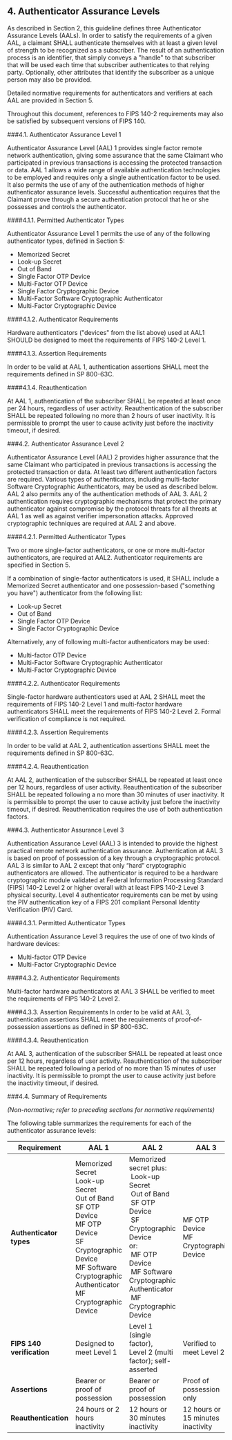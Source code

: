 ## 4. Authenticator Assurance Levels

As described in Section 2, this guideline defines three Authenticator Assurance Levels (AALs). In order to satisfy the requirements of a given AAL, a claimant SHALL authenticate themselves with at least a given level of strength to be recognized as a subscriber. The result of an authentication process is an identifier, that simply conveys a "handle" to that subscriber that will be used each time that subscriber authenticates to that relying party. Optionally, other attributes that identify the subscriber as a unique person may also be provided.

Detailed normative requirements for authenticators and verifiers at each AAL are provided in Section 5.

Throughout this document, references to FIPS 140-2 requirements may also be satisfied by subsequent versions of FIPS 140.

###4.1. Authenticator Assurance Level 1

Authenticator Assurance Level (AAL) 1 provides single factor remote network authentication, giving some assurance that the same Claimant who participated in previous transactions is accessing the protected transaction or data. AAL 1 allows a wide range of available authentication technologies to be employed and requires only a single authentication factor to be used. It also permits the use of any of the authentication methods of higher authenticator assurance levels. Successful authentication requires that the Claimant prove through a secure authentication protocol that he or she possesses and controls the authenticator.

####4.1.1. Permitted Authenticator Types

Authenticator Assurance Level 1 permits the use of any of the following authenticator types, defined in Section 5:

* Memorized Secret
* Look-up Secret
* Out of Band
* Single Factor OTP Device
* Multi-Factor OTP Device
* Single Factor Cryptographic Device
* Multi-Factor Software Cryptographic Authenticator
* Multi-Factor Cryptographic Device

####4.1.2. Authenticator Requirements

Hardware authenticators ("devices" from the list above) used at AAL1 SHOULD be designed to meet the requirements of FIPS 140-2 Level 1.

####4.1.3. Assertion Requirements

In order to be valid at AAL 1, authentication assertions SHALL meet the requirements defined in SP 800-63C.

####4.1.4. Reauthentication

At AAL 1, authentication of the subscriber SHALL be repeated at least once per 24 hours, regardless of user activity. Reauthentication of the subscriber SHALL be repeated following no more than 2 hours of user inactivity. It is permissible to prompt the user to cause activity just before the inactivity timeout, if desired.

###4.2. Authenticator Assurance Level 2

Authenticator Assurance Level (AAL) 2 provides higher assurance that the same Claimant who participated in previous transactions is accessing the protected transaction or data. At least two different authentication factors are required. Various types of authenticators, including multi-factor Software Cryptographic Authenticators, may be used as described below. AAL 2 also permits any of the authentication methods of AAL 3. AAL 2 authentication requires cryptographic mechanisms that protect the primary authenticator against compromise by the protocol threats for all threats at AAL 1 as well as against verifier impersonation attacks. Approved cryptographic techniques are required at AAL 2 and above.

####4.2.1. Permitted Authenticator Types

Two or more single-factor authenticators, or one or more multi-factor authenticators, are required at AAL2. Authenticator requirements are specified in Section 5.

If a combination of single-factor authenticators is used, it SHALL include a Memorized Secret authenticator and one possession-based ("something you have") authenticator from the following list:
* Look-up Secret
* Out of Band
* Single Factor OTP Device
* Single Factor Cryptographic Device

Alternatively, any of following multi-factor authenticators may be used:
* Multi-factor OTP Device
* Multi-Factor Software Cryptographic Authenticator
* Multi-Factor Cryptographic Device

####4.2.2. Authenticator Requirements

Single-factor hardware authenticators used at AAL 2 SHALL meet the requirements of FIPS 140-2 Level 1 and multi-factor hardware authenticators SHALL meet the requirements of FIPS 140-2 Level 2. Formal verification of compliance is not required.

####4.2.3. Assertion Requirements

In order to be valid at AAL 2, authentication assertions SHALL meet the requirements defined in SP 800-63C.

####4.2.4. Reauthentication

At AAL 2, authentication of the subscriber SHALL be repeated at least once per 12 hours, regardless of user activity. Reauthentication of the subscriber SHALL be repeated following a no more than 30 minutes of user inactivity. It is permissible to prompt the user to cause activity just before the inactivity timeout, if desired. Reauthentication requires the use of both authentication factors.

###4.3. Authenticator Assurance Level 3

Authentication Assurance Level (AAL) 3 is intended to provide the highest practical remote network authentication assurance. Authentication at AAL 3 is based on proof of possession of a key through a cryptographic protocol. AAL 3 is similar to AAL 2 except that only “hard” cryptographic authenticators are allowed. The authenticator is required to be a hardware cryptographic module validated at Federal Information Processing Standard (FIPS) 140-2 Level 2 or higher overall with at least FIPS 140-2 Level 3 physical security. Level 4 authenticator requirements can be met by using the PIV authentication key of a FIPS 201 compliant Personal Identity Verification (PIV) Card.

####4.3.1. Permitted Authenticator Types

Authentication Assurance Level 3 requires the use of one of two kinds of hardware devices:
* Multi-factor OTP Device
* Multi-Factor Cryptographic Device

####4.3.2. Authenticator Requirements

Multi-factor hardware authenticators at AAL 3 SHALL be verified to meet the requirements of FIPS 140-2 Level 2.

####4.3.3. Assertion Requirements
In order to be valid at AAL 3, authentication assertions SHALL meet the requirements of proof-of-possession assertions as defined in SP 800-63C.

####4.3.4. Reauthentication

At AAL 3, authentication of the subscriber SHALL be repeated at least once per 12 hours, regardless of user activity. Reauthentication of the subscriber SHALL be repeated following a period of no more than 15 minutes of user inactivity. It is permissible to prompt the user to cause activity just before the inactivity timeout, if desired.

###4.4. Summary of Requirements

*(Non-normative; refer to preceding sections for normative requirements)*

The following table summarizes the requirements for each of the authenticator assurance levels:

Requirement | AAL 1 | AAL 2 | AAL 3
------------|-------|-------|-------
**Authenticator types** | Memorized Secret<br />Look-up Secret<br />Out of Band<br />SF OTP Device<br />MF OTP Device<br />SF Cryptographic Device<br />MF Software Cryptographic Authenticator<br />MF Cryptographic Device | Memorized secret plus:<br />&nbsp;Look-up Secret<br />&nbsp;Out of Band<br />&nbsp;SF OTP Device<br />&nbsp;SF Cryptographic Device<br />or:<br />&nbsp;MF OTP Device<br />&nbsp;MF Software Cryptographic Authenticator<br />&nbsp;MF Cryptographic Device | MF OTP Device<br />MF Cryptographic Device
**FIPS 140 verification** | Designed to meet Level 1 | Level 1 (single factor),<br /> Level 2 (multi factor); self-asserted | Verified to meet Level 2
**Assertions** | Bearer or proof of possession | Bearer or proof of possession | Proof of possession only
**Reauthentication** | 24 hours or 2 hours inactivity | 12 hours or 30 minutes inactivity | 12 hours or 15 minutes inactivity




